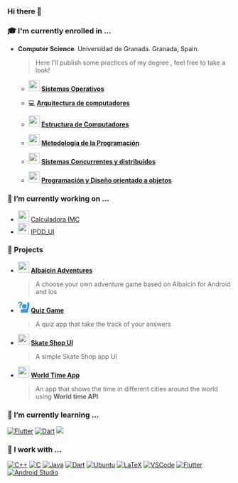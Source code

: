 ### Hi there 👋

<!--
**AlexMolina08/AlexMolina08** is a ✨ _special_ ✨ repository because its `README.md` (this file) appears on your GitHub profile.

Here are some ideas to get you started:

- 🔭 I’m currently working on ...
- 🌱 I’m currently learning ...
- 📫 How to reach me: ...
- 😄 Pronouns: ...
-->

### 🎓 I'm currently enrolled in ...

* **Computer Science**. Universidad de Granada. Granada, Spain.
  > Here I'll publish some practices of my degree , feel free to take a look!
   
   * <img src="https://i2.wp.com/www.gladysgbegnedji.com/wp-content/uploads/2016/07/icono-engranaje-project-manager.png?fit=223%2C219&ssl=1" width="25" height="25">       [**Sistemas Operativos**](https://github.com/AlexMolina08/Practicas_SO.git )
   
   
   * 💻     [**Arquitectura de computadores**](https://github.com/AlexMolina08/OPEN_MPIt)
   
   * <img src="https://hackr.io/tutorials/assembly-language/logo-assembly-language.svg?ver=1587718148" width="25" height="25">       [**Estructura de Computadores**](https://github.com/AlexMolina08/Estructura_De_Computadores.git)
   
   * <img src="https://cdn.icon-icons.com/icons2/145/PNG/256/memory_ram_hardware_21433.png" width="25" height="25">      [**Metodología de la Programación**](https://github.com/AlexMolina08/Metodologia-Programacion-UGR.git)
   

   * <img src="https://icon-library.com/images/parallel-icon/parallel-icon-10.jpg" width="25" height="25">       [**Sistemas Concurrentes y distribuidos**](https://github.com/AlexMolina08/Sistemas_Concurrentes_Distribuidos.git) 
   
   * <img src="https://cdn.icon-icons.com/icons2/1381/PNG/512/java_93883.png" width="25" height="25">      [**Programación y Diseño orientado a objetos**](https://github.com/AlexMolina08/CivitasJava.git)
   
   
  

### 🔭 I’m currently working on ...
*  <img src="https://emojipedia-us.s3.dualstack.us-west-1.amazonaws.com/thumbs/120/lg/57/pocket-calculator_1f5a9.png" width="25" height="25">  [Calculadora IMC](https://github.com/AlexMolina08/Calculadora_IMC.git)
*  <img src="http://www.myiconfinder.com/uploads/iconsets/256-256-cafaa6fde22359df59d31a4928f62193-ipod.png" width="25" height="25">  [IPOD_UI](https://github.com/AlexMolina08/ipod.git)

### 🔨 Projects
* <img src="https://www.flaticon.es/svg/static/icons/svg/1015/1015683.svg" width="25" height="25">      [**Albaicin Adventures**](https://github.com/AlexMolina08/Albaicin-Adventures.git)
   > A choose your own adventure game based on Albaicin for Android and ios

* <img src="https://raw.githubusercontent.com/AlexMolina08/Preguntas-App/master/images/questionIcon.png" width="25" height="25">      [**Quiz Game**](https://github.com/AlexMolina08/Preguntas-App.git)
   > A quiz app that take the track of your answers
  
* <img src="https://images.vexels.com/media/users/3/132153/isolated/preview/2b07e0f940d92cdf0b02e0256417d93b-skating-circle-icon-by-vexels.png" width="25" height="25">      [**Skate Shop UI**](https://github.com/AlexMolina08/Skate_Shop.git)
   > A simple Skate Shop app UI 
  
 * <img src="https://cdn.pixabay.com/photo/2018/08/20/19/19/clock-3619716_960_720.png" width="25" height="25">      [**World Time App**](https://github.com/AlexMolina08/world_time_app.git)
   > An app that shows the time in different cities around the world using **World time API**
  


### 🌱 I’m currently learning ...

[![Flutter](https://img.shields.io/badge/flutter-%2340c4ff.svg?&style=for-the-badge&logo=flutter&logoColor=white)](https://flutter.dev)  [![Dart](https://img.shields.io/badge/Dart-%230d47a1.svg?&style=for-the-badge&logo=dart&logoColor=white)](https://dart.dev)  <img src = "https://img.shields.io/badge/Javascript-%23ffc400.svg?&style=for-the-badge&logo=javascript&logoColor=white">

### 👷 I work with ...

 [![C++](https://img.shields.io/badge/C++-%23424242.svg?&style=for-the-badge&logoColor=white)](https://isocpp.org) [![C](https://img.shields.io/badge/C-%23424242.svg?&style=for-the-badge&logoColor=white)](https://en.cppreference.com/w/c/language)  [![Java](https://img.shields.io/badge/java-%23007396.svg?&style=for-the-badge&logo=java&logoColor=white)](https://java.com)  [![Dart](https://img.shields.io/badge/Dart-%230d47a1.svg?&style=for-the-badge&logo=dart&logoColor=white)](https://dart.dev)  [![Ubuntu](https://img.shields.io/badge/linux_mint-%2333691e.svg?&style=for-the-badge&logo=linux&logoColor=white)](https://ubuntu.com) [![LaTeX](https://img.shields.io/badge/latex-%23ba68c8.svg?&style=for-the-badge&logo=latex&logoColor=white)](https://www.latex-project.org/) [![VSCode](https://img.shields.io/badge/vscode-%23007ACC.svg?&style=for-the-badge&logo=visual-studio-code&logoColor=white)](https://code.visualstudio.com/) [![Flutter](https://img.shields.io/badge/flutter-%2340c4ff.svg?&style=for-the-badge&logo=flutter&logoColor=white)](https://flutter.dev)  [![Android Studio](https://img.shields.io/badge/android_studio-%23388e3c.svg?&style=for-the-badge&logo=androidstudio&logoColor=white)](https://flutter.dev)
